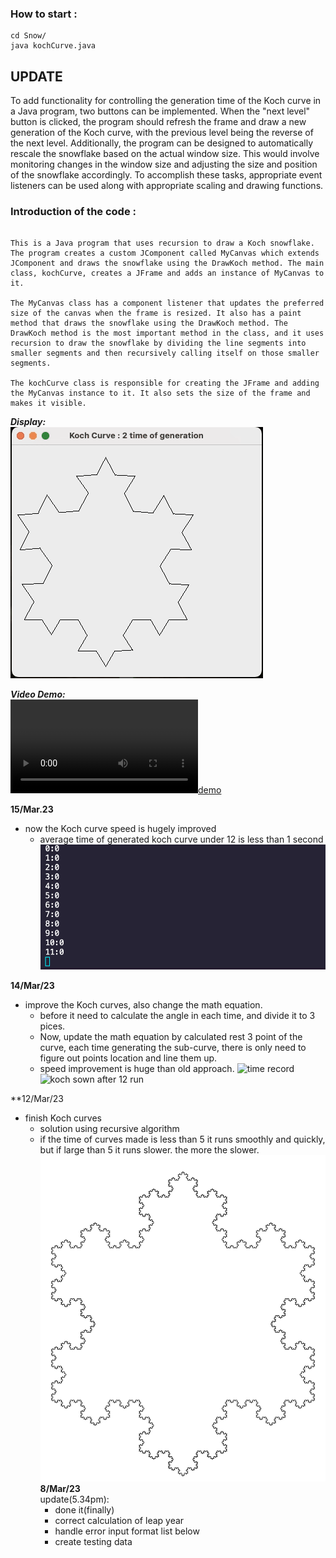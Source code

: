 ### How to start :
```
cd Snow/
java kochCurve.java
```



## UPDATE 
To add functionality for controlling the generation time of the Koch curve in a Java program, two buttons can be implemented. When the "next level" button is clicked, the program should refresh the frame and draw a new generation of the Koch curve, with the previous level being the reverse of the next level. Additionally, the program can be designed to automatically rescale the snowflake based on the actual window size. This would involve monitoring changes in the window size and adjusting the size and position of the snowflake accordingly. To accomplish these tasks, appropriate event listeners can be used along with appropriate scaling and drawing functions.
### Introduction of the code : 
```

This is a Java program that uses recursion to draw a Koch snowflake. The program creates a custom JComponent called MyCanvas which extends JComponent and draws the snowflake using the DrawKoch method. The main class, kochCurve, creates a JFrame and adds an instance of MyCanvas to it.

The MyCanvas class has a component listener that updates the preferred size of the canvas when the frame is resized. It also has a paint method that draws the snowflake using the DrawKoch method. The DrawKoch method is the most important method in the class, and it uses recursion to draw the snowflake by dividing the line segments into smaller segments and then recursively calling itself on those smaller segments.

The kochCurve class is responsible for creating the JFrame and adding the MyCanvas instance to it. It also sets the size of the frame and makes it visible.
```
***Display:<br>***
![koch curve display](display.gif)

***Video Demo:<BR>***
[![demo](demo.mp4)](https://drive.google.com/file/d/1_TGJzN-0bMnnF9yL4PogpA678wTv9Y4I/view?usp=sharing)


**15/Mar.23**<br>
 - now the Koch curve speed is hugely improved
   * average time of generated koch curve under 12 is less than 1 second
   ![time reocrd](Screenshot%202023-03-15%20at%204.25.52%20PM.png)

**14/Mar/23**<br>
- improve the Koch curves, also change the math equation. 
  * before it need to calculate the angle in each time, and divide it to 3 pices.
  * Now, update the math equation by calculated rest 3 point of the curve, each time generating the sub-curve, there is only need to figure out points location and line them up. 
  * speed improvement is huge than old approach. 
![time record](Snow/time_record.png)
![koch sown after 12 run](Snow/koch_snow_12.png)


**12/Mar/23<br>
 - finish Koch curves 
   * solution using recursive algorithm
   * if the time of curves made is less than 5 it runs smoothly and quickly, but if large than 5 it runs slower. the more the slower.
![koch snow flakes](kochSnow.png)<br>
**8/Mar/23**<br>
update(5.34pm): <br> 
     - done it(finally)
     - correct calculation of leap year 
     - handle error input format list below 
     - create testing data
  



